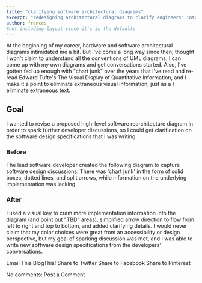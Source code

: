 ```yaml
---
title: "clarifying software architectural diagrams"
excerpt: "redesigning architectural diagrams to clarify engineers' intent"
author: frances
#not including layout since it's in the defaults
---
```



At the beginning of my career, hardware and software architectural diagrams intimidated me a bit. But I've come a long way since then; thought I won't claim to understand all the conventions of UML diagrams, I  can come up with my own diagrams and get conversations started. Also, I've gotten fed up enough with "chart junk" over the years that I've read and re-read Edward Tufte's The Visual Display of Quantitative Information, and I make it a point to eliminate extraneous visual information, just as a I eliminate extraneous text.

## Goal

I wanted to revise a proposed high-level software rearchitecture diagram in order to spark further developer discussions, so I could get clarification on the software design specifications that I was writing.

### Before

The lead software developer created the following diagram to capture software design discussions. There was 'chart junk' in the form of solid boxes, dotted lines, and split arrows, while information on the underlying implementation was lacking.



### After

I used a visual key to cram more implementation information into the diagram (and point out "TBD" areas), simplified arrow direction to flow from left to right and top to bottom, and added clarifying details. I would never claim that my color choices were great from an accessibility or design perspective, but my goal of sparking discussion was met, and I was able to write new software design specifications from the developers' conversations.





Email This
BlogThis!
Share to Twitter
Share to Facebook
Share to Pinterest

No comments:
Post a Comment
